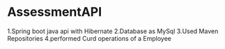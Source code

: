 # AssessmentAPI
1.Spring boot java api with Hibernate
2.Database as MySql
3.Used Maven Repositories
4.performed Curd operations of a Employee
